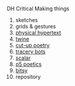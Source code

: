 DH Critical Making things

1. sketches
2. grids & gestures
3. [physical hypertext](hypertext)
4. [twine](https://relizabur.github.io/secondtry/whatIfWeMetAtSorellina)
5. [cut-up poetry](smallcutuppoetry.jpeg)
6. [tracery bots](https://botsin.space/@rachelbot)  
7. [scalar](https://scalar.usc.edu/works/a-new-tree-biology/index) 
8. [p5 poetics](https://relizabur.github.io/secondtry/P5Cioran)
9. [bitsy](https://relizabur.github.io/secondtry/bitsyTrueColour)
10. repository
